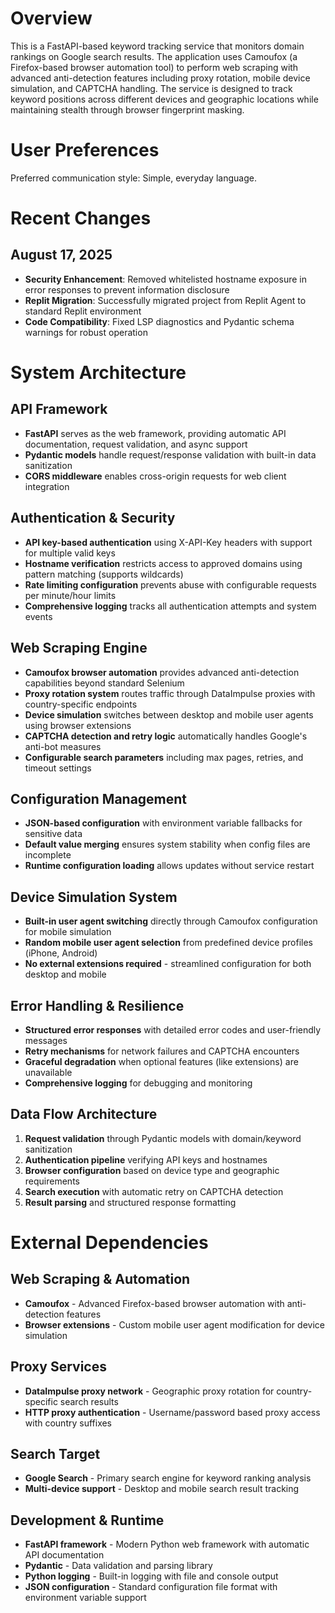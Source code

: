 # Overview

This is a FastAPI-based keyword tracking service that monitors domain rankings on Google search results. The application uses Camoufox (a Firefox-based browser automation tool) to perform web scraping with advanced anti-detection features including proxy rotation, mobile device simulation, and CAPTCHA handling. The service is designed to track keyword positions across different devices and geographic locations while maintaining stealth through browser fingerprint masking.

# User Preferences

Preferred communication style: Simple, everyday language.

# Recent Changes

## August 17, 2025
- **Security Enhancement**: Removed whitelisted hostname exposure in error responses to prevent information disclosure
- **Replit Migration**: Successfully migrated project from Replit Agent to standard Replit environment
- **Code Compatibility**: Fixed LSP diagnostics and Pydantic schema warnings for robust operation

# System Architecture

## API Framework
- **FastAPI** serves as the web framework, providing automatic API documentation, request validation, and async support
- **Pydantic models** handle request/response validation with built-in data sanitization
- **CORS middleware** enables cross-origin requests for web client integration

## Authentication & Security
- **API key-based authentication** using X-API-Key headers with support for multiple valid keys
- **Hostname verification** restricts access to approved domains using pattern matching (supports wildcards)
- **Rate limiting configuration** prevents abuse with configurable requests per minute/hour limits
- **Comprehensive logging** tracks all authentication attempts and system events

## Web Scraping Engine
- **Camoufox browser automation** provides advanced anti-detection capabilities beyond standard Selenium
- **Proxy rotation system** routes traffic through DataImpulse proxies with country-specific endpoints
- **Device simulation** switches between desktop and mobile user agents using browser extensions
- **CAPTCHA detection and retry logic** automatically handles Google's anti-bot measures
- **Configurable search parameters** including max pages, retries, and timeout settings

## Configuration Management
- **JSON-based configuration** with environment variable fallbacks for sensitive data
- **Default value merging** ensures system stability when config files are incomplete
- **Runtime configuration loading** allows updates without service restart

## Device Simulation System
- **Built-in user agent switching** directly through Camoufox configuration for mobile simulation
- **Random mobile user agent selection** from predefined device profiles (iPhone, Android)
- **No external extensions required** - streamlined configuration for both desktop and mobile

## Error Handling & Resilience
- **Structured error responses** with detailed error codes and user-friendly messages
- **Retry mechanisms** for network failures and CAPTCHA encounters
- **Graceful degradation** when optional features (like extensions) are unavailable
- **Comprehensive logging** for debugging and monitoring

## Data Flow Architecture
1. **Request validation** through Pydantic models with domain/keyword sanitization
2. **Authentication pipeline** verifying API keys and hostnames
3. **Browser configuration** based on device type and geographic requirements
4. **Search execution** with automatic retry on CAPTCHA detection
5. **Result parsing** and structured response formatting

# External Dependencies

## Web Scraping & Automation
- **Camoufox** - Advanced Firefox-based browser automation with anti-detection features
- **Browser extensions** - Custom mobile user agent modification for device simulation

## Proxy Services
- **DataImpulse proxy network** - Geographic proxy rotation for country-specific search results
- **HTTP proxy authentication** - Username/password based proxy access with country suffixes

## Search Target
- **Google Search** - Primary search engine for keyword ranking analysis
- **Multi-device support** - Desktop and mobile search result tracking

## Development & Runtime
- **FastAPI framework** - Modern Python web framework with automatic API documentation
- **Pydantic** - Data validation and parsing library
- **Python logging** - Built-in logging with file and console output
- **JSON configuration** - Standard configuration file format with environment variable support
